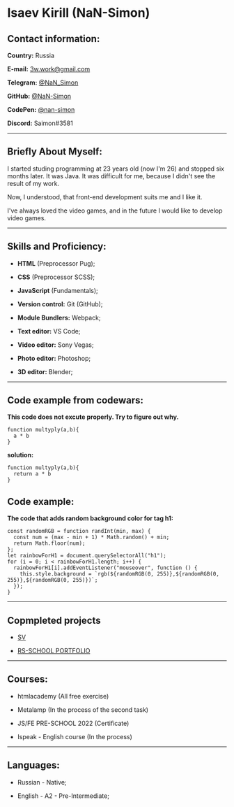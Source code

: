 # Isaev Kirill (NaN-Simon)

## Contact information:

**Country:** Russia

**E-mail:** 3w.work@gmail.com

**Telegram:** [@NaN_Simon](https://t.me/nan_simon)

**GitHub:** [@NaN-Simon](https://github.com/nan-simon)

**CodePen:** [@nan-simon](https://codepen.io/nan-simon)

**Discord:** Saimon#3581

---
## Briefly About Myself:

I started studing programming at 23 years old (now I'm 26) and stopped six months later. It was Java. It was difficult for me, because I didn't see the result of my work. 

Now, I understood, that front-end development suits me and I like it.

I've always loved the video games, and in the future I would like to develop video games.

---
## Skills and Proficiency:

- **HTML** (Preprocessor Pug);

- **CSS** (Preprocessor SCSS);

- **JavaScript** (Fundamentals);

- **Version control:** Git (GitHub);

- **Module Bundlers:** Webpack;

- **Text editor:** VS Code;

- **Video editor:** Sony Vegas;

- **Photo editor:** Photoshop;

- **3D editor:** Blender;

---
## Code example from codewars:

**This code does not excute properly. Try to figure out why.**

```
function multyply(a,b){
  a * b
}
```

**solution:**

```
function multyply(a,b){
  return a * b
}
```

## Code example:

**The code that adds random background color for tag h1:**

```
const randomRGB = function randInt(min, max) {
  const num = (max - min + 1) * Math.random() + min;
  return Math.floor(num);
};
let rainbowForH1 = document.querySelectorAll("h1");
for (i = 0; i < rainbowForH1.length; i++) {
  rainbowForH1[i].addEventListener("mouseover", function () {
    this.style.background = `rgb(${randomRGB(0, 255)},${randomRGB(0, 255)},${randomRGB(0, 255)})`;
  });
}
```

---
## Copmpleted projects
- [SV](https://github.com/NaN-Simon/rsschool-cv)

- [RS-SCHOOL PORTFOLIO](https://github.com/NaN-Simon/JS-FE-RSS-PRE-SCHOOL-2022/tree/portfolio-part3)

---
## Courses:

- htmlacademy (All free exercise)

- Metalamp (In the process of the second task)

- JS/FE PRE-SCHOOL 2022 (Certificate)

- Ispeak - English course (In the process)

---
## Languages:

- Russian - Native;

- English - A2 - Pre-Intermediate;